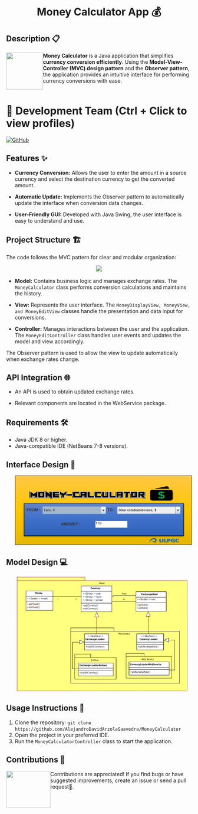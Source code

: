 <h1 align="center"><b>Money Calculator App 💰 </b></h1>

## Description 📋
<img align="left" width="100" height="100" src="https://github.com/AlejandroDavidArzolaSaavedra/Money-Calculator-App/assets/90756437/b3938b2e-5669-4327-ba22-6f66a3cbf6a5">
<strong>Money Calculator</strong> is a Java application that simplifies <strong>currency conversion efficiently</strong>. Using the <strong>Model-View-Controller (MVC) design pattern</strong> and the <strong>Observer pattern</strong>, the application provides an intuitive interface for performing currency conversions with ease.<br><br>


# 👥 Development Team (Ctrl + Click to view profiles)

[![GitHub](https://img.shields.io/badge/GitHub-Alejandro%20David%20Arzola%20Saavedra-blue?style=flat-square&logo=github)](https://github.com/AlejandroDavidArzolaSaavedra)

## Features ✨

- **Currency Conversion:** Allows the user to enter the amount in a source currency and select the destination currency to get the converted amount.

- **Automatic Update:** Implements the Observer pattern to automatically update the interface when conversion data changes.

- **User-Friendly GUI:** Developed with Java Swing, the user interface is easy to understand and use.

## Project Structure 🏗️

The code follows the MVC pattern for clear and modular organization:
<p align="center">
<img width="400px" src="https://github.com/AlejandroDavidArzolaSaavedra/Money-Calculator-App/assets/90756437/6a21c278-fb57-42e9-9818-e109d8aa9e8d"/>
</p>

- **Model:** Contains business logic and manages exchange rates. The `MoneyCalculator` class performs conversion calculations and maintains the history.

- **View:** Represents the user interface. The `MoneyDisplayView, MoneyView, and MoneyEditView` classes handle the presentation and data input for conversions.

- **Controller:** Manages interactions between the user and the application. The `MoneyEditController` class handles user events and updates the model and view accordingly.

The Observer pattern is used to allow the view to update automatically when exchange rates change.

## API Integration 🌐

- An API is used to obtain updated exchange rates.

- Relevant components are located in the WebService package.

##

## Requirements 🛠️

- Java JDK 8 or higher.
- Java-compatible IDE (NetBeans 7-8 versions).

## Interface Design 🎨

<ul align="center">		
    <img style="width:40rem"  src="interfaz.png">
</ul>

## Model Design 💻

<ul align="center">		
    <img style="width:40rem"  src="model.PNG">
</ul>

## Usage Instructions 🚀

1. Clone the repository: `git clone https://github.com/AlejandroDavidArzolaSaavedra/MoneyCalculator`
2. Open the project in your preferred IDE.
3. Run the `MoneyCalculatorController` class to start the application.

## Contributions 🤝

<img align="left" width="120" height="100" src="https://github.com/AlejandroDavidArzolaSaavedra/Money-Calculator-App/assets/90756437/8b1ab3a0-d969-4801-98d5-41669d4cb609"></a>Contributions are appreciated! If you find bugs or have suggested improvements, create an issue or send a pull request🚀.
